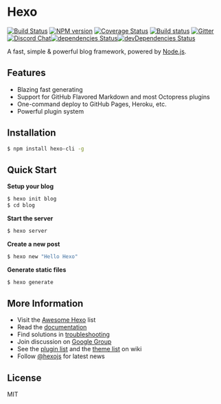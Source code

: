 # Hexo

[![Build Status](https://travis-ci.org/hexojs/hexo.svg?branch=master)](https://travis-ci.org/hexojs/hexo)  [![NPM version](https://badge.fury.io/js/hexo.svg)](http://badge.fury.io/js/hexo) [![Coverage Status](https://coveralls.io/repos/hexojs/hexo/badge.svg?branch=master)](https://coveralls.io/r/hexojs/hexo?branch=master) [![Build status](https://ci.appveyor.com/api/projects/status/hpx3lduqjj2t6uqq/branch/master?svg=true)](https://ci.appveyor.com/project/tommy351/hexo/branch/master) [![Gitter](https://badges.gitter.im/hexojs/hexo.svg)](https://gitter.im/hexojs/hexo?utm_source=badge&utm_medium=badge&utm_campaign=pr-badge) [![Discord Chat](https://img.shields.io/badge/chat-on%20discord-7289da.svg)](https://discord.gg/teM2Anj)[![dependencies Status](https://david-dm.org/hexojs/hexo/status.svg)](https://david-dm.org/hexojs/hexo)[![devDependencies Status](https://david-dm.org/hexojs/hexo/dev-status.svg)](https://david-dm.org/hexojs/hexo?type=dev)

A fast, simple & powerful blog framework, powered by [Node.js](http://nodejs.org).

## Features

- Blazing fast generating
- Support for GitHub Flavored Markdown and most Octopress plugins
- One-command deploy to GitHub Pages, Heroku, etc.
- Powerful plugin system

## Installation

``` bash
$ npm install hexo-cli -g
```

## Quick Start

**Setup your blog**

``` bash
$ hexo init blog
$ cd blog
```

**Start the server**

``` bash
$ hexo server
```

**Create a new post**

``` bash
$ hexo new "Hello Hexo"
```

**Generate static files**

``` bash
$ hexo generate
```

## More Information

- Visit the [Awesome Hexo](https://github.com/hexojs/awesome-hexo) list
- Read the [documentation](https://hexo.io/)
- Find solutions in [troubleshooting](https://hexo.io/docs/troubleshooting.html)
- Join discussion on [Google Group](https://groups.google.com/group/hexo)
- See the [plugin list](https://hexo.io/plugins/) and the [theme list](https://hexo.io/themes/) on wiki
- Follow [@hexojs](https://twitter.com/hexojs) for latest news

## License

MIT
